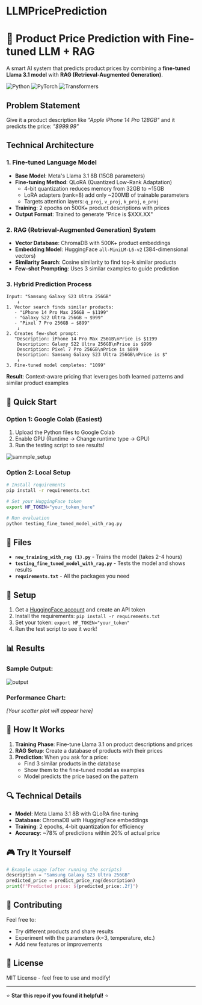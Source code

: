 # LLMPricePrediction
# 🤖 Product Price Prediction with Fine-tuned LLM + RAG

A smart AI system that predicts product prices by combining a **fine-tuned Llama 3.1 model** with **RAG (Retrieval-Augmented Generation)**.

![Python](https://img.shields.io/badge/python-v3.8+-blue.svg)
![PyTorch](https://img.shields.io/badge/PyTorch-2.0+-red.svg)
![Transformers](https://img.shields.io/badge/🤗%20Transformers-4.30+-yellow.svg)

## Problem Statement

Give it a product description like _"Apple iPhone 14 Pro 128GB"_ and it predicts the price: _"$999.99"_

## Technical Architecture

### **1. Fine-tuned Language Model**

- **Base Model**: Meta's Llama 3.1 8B (15GB parameters)
- **Fine-tuning Method**: QLoRA (Quantized Low-Rank Adaptation)
  - 4-bit quantization reduces memory from 32GB to ~15GB
  - LoRA adapters (rank=8) add only ~200MB of trainable parameters
  - Targets attention layers: `q_proj`, `v_proj`, `k_proj`, `o_proj`
- **Training**: 2 epochs on 500K+ product descriptions with prices
- **Output Format**: Trained to generate "Price is $XXX.XX"

### **2. RAG (Retrieval-Augmented Generation) System**

- **Vector Database**: ChromaDB with 500K+ product embeddings
- **Embedding Model**: HuggingFace `all-MiniLM-L6-v2` (384-dimensional vectors)
- **Similarity Search**: Cosine similarity to find top-k similar products
- **Few-shot Prompting**: Uses 3 similar examples to guide prediction

### **3. Hybrid Prediction Process**

```
Input: "Samsung Galaxy S23 Ultra 256GB"
    ↓
1. Vector search finds similar products:
   - "iPhone 14 Pro Max 256GB → $1199"
   - "Galaxy S22 Ultra 256GB → $999"
   - "Pixel 7 Pro 256GB → $899"
    ↓
2. Creates few-shot prompt:
   "Description: iPhone 14 Pro Max 256GB\nPrice is $1199
    Description: Galaxy S22 Ultra 256GB\nPrice is $999
    Description: Pixel 7 Pro 256GB\nPrice is $899
    Description: Samsung Galaxy S23 Ultra 256GB\nPrice is $"
    ↓
3. Fine-tuned model completes: "1099"
```

**Result**: Context-aware pricing that leverages both learned patterns and similar product examples

## 🚀 Quick Start

### Option 1: Google Colab (Easiest)

1. Upload the Python files to Google Colab
2. Enable GPU (Runtime → Change runtime type → GPU)
3. Run the testing script to see results!

![sammple_setup](https://github.com/user-attachments/assets/6db6740f-11f6-455a-98db-ec3d7b48fc75)

### Option 2: Local Setup

```bash
# Install requirements
pip install -r requirements.txt

# Set your HuggingFace token
export HF_TOKEN="your_token_here"

# Run evaluation
python testing_fine_tuned_model_with_rag.py
```

## 📁 Files

- **`new_training_with_rag (1).py`** - Trains the model (takes 2-4 hours)
- **`testing_fine_tuned_model_with_rag.py`** - Tests the model and shows results
- **`requirements.txt`** - All the packages you need

## 🔧 Setup

1. Get a [HuggingFace account](https://huggingface.co/) and create an API token
2. Install the requirements: `pip install -r requirements.txt`
3. Set your token: `export HF_TOKEN="your_token"`
4. Run the test script to see it work!

## 📊 Results



### Sample Output:

![output](https://github.com/user-attachments/assets/794b634b-312f-46e8-9086-b6fdf1f8b817)

### Performance Chart:

_[Your scatter plot will appear here]_

## 🧠 How It Works

1. **Training Phase**: Fine-tune Llama 3.1 on product descriptions and prices
2. **RAG Setup**: Create a database of products with their prices
3. **Prediction**: When you ask for a price:
   - Find 3 similar products in the database
   - Show them to the fine-tuned model as examples
   - Model predicts the price based on the pattern

## 🔍 Technical Details

- **Model**: Meta Llama 3.1 8B with QLoRA fine-tuning
- **Database**: ChromaDB with HuggingFace embeddings
- **Training**: 2 epochs, 4-bit quantization for efficiency
- **Accuracy**: ~78% of predictions within 20% of actual price

## 🎮 Try It Yourself

```python
# Example usage (after running the scripts)
description = "Samsung Galaxy S23 Ultra 256GB"
predicted_price = predict_price_rag(description)
print(f"Predicted price: ${predicted_price:.2f}")
```

## 🤝 Contributing

Feel free to:

- Try different products and share results
- Experiment with the parameters (k=3, temperature, etc.)
- Add new features or improvements

## 📄 License

MIT License - feel free to use and modify!

---

⭐ **Star this repo if you found it helpful!** ⭐
